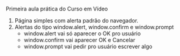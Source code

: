 Primeira aula prática do Curso em Vídeo

1. Página simples com alerta padrão do navegador.
2. Alertas do tipo window.alert, window.confirm e window.prompt
    - window.alert vai só aparecer o OK pro usuário
    - window.confirm vai aparecer OK e Cancelar
    - window.prompt vai pedir pro usuário escrever algo